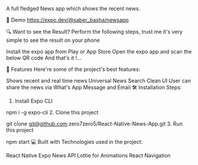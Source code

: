 A full fledged News app which shows the recent news.

🚀 Demo
https://expo.dev/@saber_basha/newsapp

🔍 Want to see the Result?
Perform the following steps, trust me it's very simple to see the result on your phone

Install the expo app from Play or App Store
Open the expo app and scan the below QR code
And that's it !...


🧐 Features
Here're some of the project's best features:

Shows recent and real time news
Universal News Search
Clean UI
User can share the news via What's App Message and Email
🛠️ Installation Steps:
1. Install Expo CLI

npm i -g expo-cli
2. Clone this project

git clone git@github.com:zero7zero5/React-Native-News-App.git
3. Run this project

npm start
💻 Built with
Technologies used in the project:

React Native
Expo
News API
Lottie for Animations
React Navigation